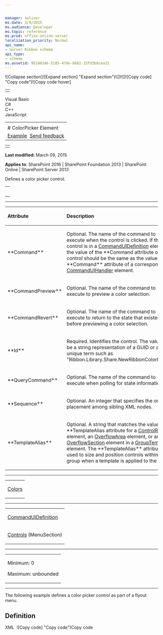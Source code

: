 ```yaml
---


manager: soliver
ms.date: 3/9/2015
ms.audience: Developer
ms.topic: reference
ms.prod: office-online-server
localization_priority: Normal
api_name:
- Server Ribbon schema
api_type:
- schema
ms.assetid: 95180186-5185-479e-b682-33fd3b8cea31
---
```


![Collapse
section]![Expand
section] "Expand section")![]()![])![]![]()![Copy
code] "Copy code")![Copy code
hover]
<table>
<tbody>
<tr class="odd">
<td align="left"></td>
</tr>
</tbody>
</table>

Visual Basic  
C\#  
C++  
JavaScript  

<table>
<tbody>
<tr class="odd">
<td align="left"><span id="runningHeaderText"></span></td>
</tr>
<tr class="even">
<td align="left"># ColorPicker Element</td>
</tr>
<tr class="odd">
<td align="left"><a href="#exampleToggle">Example</a>  <span id="headfeedbackarea" class="feedbackhead"><a href="javascript:SubmitFeedback(&#39;docthis@Microsoft.com&#39;,&#39;&#39;,&#39;&#39;,&#39;&#39;,&#39;1.0.18082.1225&#39;,&#39;%0\dThank%20you%20for%20your%20feedback.%20The%20developer%20writing%20teams%20use%20your%20feedback%20to%20improve%20documentation.%20While%20we%20are%20reviewing%20your%20feedback,%20we%20may%20send%20you%20e-mail%20to%20ask%20for%20clarification%20or%20feedback%20on%20a%20solution.%20We%20do%20not%20use%20your%20e-mail%20address%20for%20any%20other%20purpose%20and%20we%20delete%20it%20after%20we%20finish%20our%20review.%0\AFor%20further%20information%20about%20the%20privacy%20policies%20of%20Microsoft,%20please%20see%20http://privacy.microsoft.com/en-us/default.aspx.%0\A%0\d&#39;,&#39;Customer%20feedback&#39;);">Send feedback</a></span></td>
</tr>
</tbody>
</table>

<table>
<colgroup>
<col width="100%" />
</colgroup>
<tbody>
<tr class="odd">
<td align="left"></td>
</tr>
</tbody>
</table>

**Last modified:** March 09, 2015

**Applies to**: SharePoint 2016 | SharePoint Foundation 2013 |
SharePoint Online | SharePoint Server 2013

Defines a color picker control.

<span codelanguage="other"></span>
<table>
<colgroup>
<col width="100%" />
</colgroup>
<tbody>
<tr class="odd">
<td align="left"><pre><code><ColorPicker
     Command="Text"
     CommandPreview="Text"
     CommandRevert="Text"
     Id="Text"
     QueryCommand="Text"
     Sequence="Integer"
     TemplateAlias="Text"
/></code></pre></td>
</tr>
</tbody>
</table>


-----------------------------------------------------------------------------------------------------------------------------------------------------------------------------------------------

<table>
<colgroup>
<col width="50%" />
<col width="50%" />
</colgroup>
<thead>
<tr class="header">
<th align="left"><p>Attribute</p></th>
<th align="left"><p>Description</p></th>
</tr>
</thead>
<tbody>
<tr class="odd">
<td align="left"><p>**Command**</p></td>
<td align="left"><p>Optional. The name of the command to execute when the control is clicked. If the control is in a <a href="commanduidefinition-element.md">CommandUIDefinition</a> element, the value of the **Command</span> attribute of the control should be the same as the value of the **Command** attribute of a corresponding <a href="commanduihandler-element.md">CommandUIHandler</a> element.</p></td>
</tr>
<tr class="even">
<td align="left"><p>**CommandPreview**</p></td>
<td align="left"><p>Optional. The name of the command to execute to preview a color selection.</p></td>
</tr>
<tr class="odd">
<td align="left"><p>**CommandRevert**</p></td>
<td align="left"><p>Optional. The name of the command to execute to return to the state that existed before previewing a color selection.</p></td>
</tr>
<tr class="even">
<td align="left"><p>**Id**</p></td>
<td align="left"><p>Required. Identifies the control. The value can be a string representation of a GUID or a unique term such as "Ribbon.Library.Share.NewRibbonColorPicker".</p></td>
</tr>
<tr class="odd">
<td align="left"><p>**QueryCommand**</p></td>
<td align="left"><p>Optional. The name of the command to execute when polling for state information.</p></td>
</tr>
<tr class="even">
<td align="left"><p>**Sequence**</p></td>
<td align="left"><p>Optional. An integer that specifies the order of placement among sibling XML nodes.</p></td>
</tr>
<tr class="odd">
<td align="left"><p>**TemplateAlias**</p></td>
<td align="left"><p>Optional. A string that matches the value of the **TemplateAlias</span> attribute for a <a href="controlref-element.md">ControlRef</a> element, an <a href="overflowarea-element.md">OverflowArea</a> element, or an <a href="overflowsection-element.md">OverflowSection</a> element in a <a href="grouptemplate-element.md">GroupTemplate</a> element. The **TemplateAlias** attribute is used to size and position controls within a group when a template is applied to the group.</p></td>
</tr>
</tbody>
</table>


---------------------------------------------------------------------------------------------------------------------------------------------------------------------------------------------------

<table>
<colgroup>
<col width="100%" />
</colgroup>
<tbody>
<tr class="odd">
<td align="left"><p><a href="colors-element.md">Colors</a></p></td>
</tr>
</tbody>
</table>


----------------------------------------------------------------------------------------------------------------------------------------------------------------------------------------------------

<table>
<colgroup>
<col width="100%" />
</colgroup>
<tbody>
<tr class="odd">
<td align="left"><p><a href="commanduidefinition-element.md">CommandUIDefinition</a></p></td>
</tr>
<tr class="even">
<td align="left"><p><a href="controls-element-menusection.md">Controls</a> (MenuSection)</p></td>
</tr>
</tbody>
</table>


------------------------------------------------------------------------------------------------------------------------------------------------------------------------------------------------

<table>
<colgroup>
<col width="100%" />
</colgroup>
<tbody>
<tr class="odd">
<td align="left"><p>Minimum: 0</p>
<p>Maximum: unbounded</p></td>
</tr>
</tbody>
</table>


------------------------------------------------------------------------------------------------------------------------------------------------------------------------------------------

The following example defines a color picker control as part of a flyout
menu.

## Definition
XML 
<span class="copyCode" onclick="CopyCode(this)"
onkeypress="CopyCode_CheckKey(this, event)"
onmouseover="ChangeCopyCodeIcon(this)"
onmouseout="ChangeCopyCodeIcon(this)" tabindex="0">![Copy
code] "Copy code")Copy code</span>
    <CommandUIDefinition
      Location="Ribbon.ListItem.Workflow.Controls._children">
      <FlyoutAnchor
        Id="Ribbon.ListItem.Workflow.Controls.CPFlyout"
        Sequence="130"
        Alt="Ribbon.ListItem.Workflow.Controls.CPFlyout_ALT"
        LabelText="ColorPickerFlyout"
        Command="Ribbon.ListItem.Workflow.Controls.CPFlyout_CMD"
        PopulateDynamically="false"
        PopulateOnlyOnce="true"
        PopulateQueryCommand="Ribbon.ListItem.Workflow.Controls.CPFlyout_Query_CMD"
        TemplateAlias="o2"
        Image16by16="/_layouts/$Resources:core,Language;/images/formatmap32x32.png"
        Image16by16Class="formatmap16x16_Permissions16"
        Image32by32="/_layouts/$Resources:core,Language;/images/formatmap32x32.png"
        Image32by32Class="formatmap32x32_Permissions32"
        ToolTipTitle="$Resources:core,HighlightColorAlt;"
        ToolTipDescription="$Resources:core,cui_STT_HighlightColor;">
        <Menu Id='Ribbon.ListItem.Workflow.Controls.CPFlyout.Menu'>
          <MenuSection
            Id="Ribbon.ListItem.Workflow.Controls.CPFlyout.Menu.MenuSection"
            Title="Custom ColorPicker">
            <Controls Id="Ribbon.ListItem.Workflow.Controls.CPFlyout.Menu.MenuSection.Controls">
              <ColorPicker
                Id="Ribbon.ListItem.Workflow.Controls.CPFlyout.Menu.MenuSection.ColorPicker"
                Command="Ribbon.ListItem.Workflow.Controls.CPFlyout.Menu.MenuSection.ColorPicker_CMD"
                CommandPreview="Ribbon.ListItem.Workflow.Controls.CPFlyout.Menu.MenuSection.ColorPicker_PRE_CMD"
                CommandRevert="Ribbon.ListItem.Workflow.Controls.CPFlyout.Menu.MenuSection.ColorPicker_REV_CMD" >
                <Colors>
                  <Color Title='Light 1' Style='ms-rteThemeBackColor-1-0' DisplayColor='#ffffff' />
                  <Color Title='Dark 1' Style='ms-rteThemeBackColor-2-0' DisplayColor='#000000' />
                  <Color Title='Light 2' Style='ms-rteThemeBackColor-3-0' DisplayColor='#e9f5fa' />
                  <Color Title='Dark 2' Style='ms-rteThemeBackColor-4-0' DisplayColor='#33557b' />
                  <Color Title='Accent 1' Style='ms-rteThemeBackColor-5-0' DisplayColor='#00adee' />
                  <Color Title='Accent 2' Style='ms-rteThemeBackColor-6-0' DisplayColor='#ec008c' />
                  <Color Title='Accent 3' Style='ms-rteThemeBackColor-7-0' DisplayColor='#1d71b6' />
                  <Color Title='Accent 4' Style='ms-rteThemeBackColor-8-0' DisplayColor='#fd9f08' />
                  <Color Title='Accent 5' Style='ms-rteThemeBackColor-9-0' DisplayColor='#62ce33' />
                  <Color Title='Accent 6' Style='ms-rteThemeBackColor-10-0' DisplayColor='#fae032' />
                  <Color Title='Light 1 Lightest' Style='ms-rteThemeBackColor-1-1' DisplayColor='#f2f2f2' />
                  <Color Title='Dark 1 Lightest' Style='ms-rteThemeBackColor-2-1' DisplayColor='#7f7f7f' />
                  <Color Title='Light 2 Lightest' Style='ms-rteThemeBackColor-3-1' DisplayColor='#c1e3f1' />
                  <Color Title='Dark 2 Lightest' Style='ms-rteThemeBackColor-4-1' DisplayColor='#cfddeb' />
                  <Color Title='Accent 1 Lightest' Style='ms-rteThemeBackColor-5-1' DisplayColor='#c8f0ff' />
                  <Color Title='Accent 2 Lightest' Style='ms-rteThemeBackColor-6-1' DisplayColor='#ffc8e8' />
                  <Color Title='Accent 3 Lightest' Style='ms-rteThemeBackColor-7-1' DisplayColor='#cbe3f6' />
                  <Color Title='Accent 4 Lightest' Style='ms-rteThemeBackColor-8-1' DisplayColor='#feebcd' />
                  <Color Title='Accent 5 Lightest' Style='ms-rteThemeBackColor-9-1' DisplayColor='#e0f5d6' />
                  <Color Title='Accent 6 Lightest' Style='ms-rteThemeBackColor-10-1' DisplayColor='#fef8d6' />
                  <Color Title='Light 1 Lighter' Style='ms-rteThemeBackColor-1-2' DisplayColor='#d8d8d8' />
                  <Color Title='Dark 1 Lighter' Style='ms-rteThemeBackColor-2-2' DisplayColor='#595959' />
                  <Color Title='Light 2 Lighter' Style='ms-rteThemeBackColor-3-2' DisplayColor='#86c8e3' />
                  <Color Title='Dark 2 Lighter' Style='ms-rteThemeBackColor-4-2' DisplayColor='#a0bad8' />
                  <Color Title='Accent 1 Lighter' Style='ms-rteThemeBackColor-5-2' DisplayColor='#92e1ff' />
                  <Color Title='Accent 2 Lighter' Style='ms-rteThemeBackColor-6-2' DisplayColor='#ff91d2' />
                  <Color Title='Accent 3 Lighter' Style='ms-rteThemeBackColor-7-2' DisplayColor='#97c7ee' />
                  <Color Title='Accent 4 Lighter' Style='ms-rteThemeBackColor-8-2' DisplayColor='#fed89c' />
                  <Color Title='Accent 5 Lighter' Style='ms-rteThemeBackColor-9-2' DisplayColor='#c0ebad' />
                  <Color Title='Accent 6 Lighter' Style='ms-rteThemeBackColor-10-2' DisplayColor='#fef8d6' />
                  <Color Title='Light 1 Medium' Style='ms-rteThemeBackColor-1-3' DisplayColor='#bfbfbf' />
                  <Color Title='Dark 1 Medium' Style='ms-rteThemeBackColor-2-3' DisplayColor='#3f3f3f' />
                  <Color Title='Light 2 Medium' Style='ms-rteThemeBackColor-3-3' DisplayColor='#2c98c4' />
                  <Color Title='Dark 2 Medium' Style='ms-rteThemeBackColor-4-3' DisplayColor='#7098c4' />
                  <Color Title='Accent 1 Medium' Style='ms-rteThemeBackColor-5-3' DisplayColor='#5bd2ff' />
                  <Color Title='Accent 2 Medium' Style='ms-rteThemeBackColor-6-3' DisplayColor='#ff5abc' />
                  <Color Title='Accent 3 Medium' Style='ms-rteThemeBackColor-7-3' DisplayColor='#64abe6' />
                  <Color Title='Accent 4 Medium' Style='ms-rteThemeBackColor-8-3' DisplayColor='#fdc56a' />
                  <Color Title='Accent 5 Medium' Style='ms-rteThemeBackColor-9-3' DisplayColor='#b9de8c' />
                  <Color Title='Accent 6 Medium' Style='ms-rteThemeBackColor-10-3' DisplayColor='#fcec84' />
                  <Color Title='Light 1 Darker' Style='ms-rteThemeBackColor-1-4' DisplayColor='#a5a5a5' />
                  <Color Title='Dark 1 Darker' Style='ms-rteThemeBackColor-2-4' DisplayColor='#262626' />
                  <Color Title='Light 2 Darker' Style='ms-rteThemeBackColor-3-4' DisplayColor='#164c62' />
                  <Color Title='Dark 2 Darker' Style='ms-rteThemeBackColor-4-4' DisplayColor='#26405c' />
                  <Color Title='Accent 1 Darker' Style='ms-rteThemeBackColor-5-4' DisplayColor='#0081b2' />
                  <Color Title='Accent 2 Darker' Style='ms-rteThemeBackColor-6-4' DisplayColor='#b10069' />
                  <Color Title='Accent 3 Darker' Style='ms-rteThemeBackColor-7-4' DisplayColor='#155488' />
                  <Color Title='Accent 4 Darker' Style='ms-rteThemeBackColor-8-4' DisplayColor='#c27801' />
                  <Color Title='Accent 5 Darker' Style='ms-rteThemeBackColor-9-4' DisplayColor='#499b25' />
                  <Color Title='Accent 6 Darker' Style='ms-rteThemeBackColor-10-4' DisplayColor='#dbbf05' />
                  <Color Title='Light 1 Darkest' Style='ms-rteThemeBackColor-1-5' DisplayColor='#7f7f7f' />
                  <Color Title='Dark 1 Darkest' Style='ms-rteThemeBackColor-2-5' DisplayColor='#0c0c0c' />
                  <Color Title='Light 2 Darkest' Style='ms-rteThemeBackColor-3-5' DisplayColor='#081e27' />
                  <Color Title='Dark 2 Darkest' Style='ms-rteThemeBackColor-4-5' DisplayColor='#192a3e' />
                  <Color Title='Accent 1 Darkest' Style='ms-rteThemeBackColor-5-5' DisplayColor='#005677' />
                  <Color Title='Accent 2 Darkest' Style='ms-rteThemeBackColor-6-5' DisplayColor='#760046' />
                  <Color Title='Accent 3 Darkest' Style='ms-rteThemeBackColor-7-5' DisplayColor='#0e385b' />
                  <Color Title='Accent 4 Darkest' Style='ms-rteThemeBackColor-8-5' DisplayColor='#815001' />
                  <Color Title='Accent 5 Darkest' Style='ms-rteThemeBackColor-9-5' DisplayColor='#316819' />
                  <Color Title='Accent 6 Darkest' Style='ms-rteThemeBackColor-10-5' DisplayColor='#927f03' />
                </Colors>
              </ColorPicker>
            </Controls>
          </MenuSection>
        </Menu>
      </FlyoutAnchor>
    </CommandUIDefinition>








